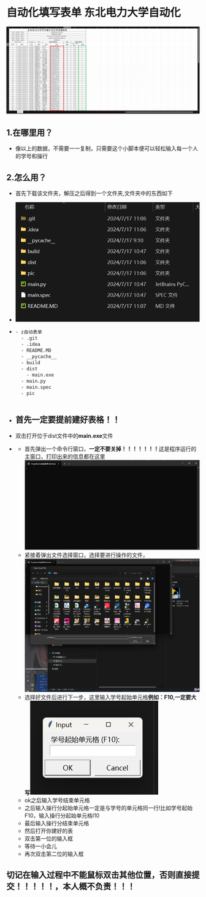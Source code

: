 # 自动化填写表单 东北电力大学自动化

![img.png](pic/img.png)
## 1.在哪里用？
- 像以上的数据，不需要一一复制，只需要这个小脚本便可以轻松输入每一个人的学号和操行

## 2.怎么用？
- 首先下载该文件夹，解压之后得到一个文件夹,文件夹中的东西如下
- ![img.png](pic/img_1.png)

- ```
  - z自动表单
    - .git
    - .idea
    - README.MD
    - __pycache__
    - build
    - dist
      - main.exe
    - main.py
    - main.spec
    - pic
   
     ```
- ## 首先一定要提前建好表格！！
- 双击打开位于dist文件中的<b>main.exe</b>文件
- - 首先弹出一个命令行窗口，<b>一定不要关掉！！！！！！！</b>这是程序运行的主窗口，打印出来的信息都在这里 ![img.png](pic/img_2.png)
  - 紧接着弹出文件选择窗口，选择要进行操作的文件，![img.png](pic/img_4.png)
  - 选择好文件后进行下一步，这里输入学号起始单元格<b>例如：F10,一定要大写</b>![img.png](pic/img_3.png)
  - ok之后输入学号结束单元格
  - 之后输入操行分起始单元格一定是与学号的单元格同一行!比如学号起始F10，输入操行分起始单元格I10
  - 最后输入操行分结束单元格
  - 然后打开你建好的表
  - 双击第一位的输入框
  - 等待一小会儿
  - 再次双击第二位的输入框
## 切记在输入过程中不能鼠标双击其他位置，否则直接提交！！！！！，本人概不负责！！！
